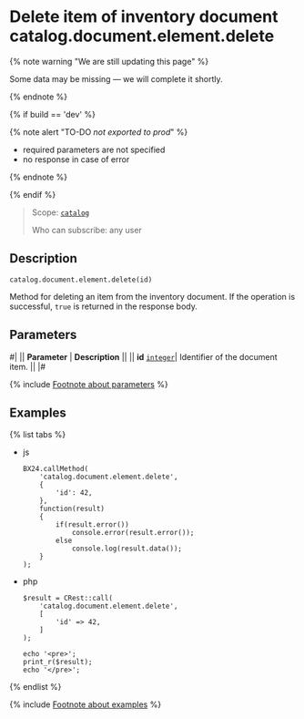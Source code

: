 # Delete item of inventory document catalog.document.element.delete

{% note warning "We are still updating this page" %}

Some data may be missing — we will complete it shortly.

{% endnote %}

{% if build == 'dev' %}

{% note alert "TO-DO _not exported to prod_" %}

- required parameters are not specified
- no response in case of error
  
{% endnote %}

{% endif %}

> Scope: [`catalog`](../../../scopes/permissions.md)
>
> Who can subscribe: any user

## Description

```http
catalog.document.element.delete(id)
```

Method for deleting an item from the inventory document.
If the operation is successful, `true` is returned in the response body.

## Parameters

#|
|| **Parameter** | **Description** ||
|| **id** 
[`integer`](../../../data-types.md)| Identifier of the document item. ||
|#

{% include [Footnote about parameters](../../../../_includes/required.md) %}

## Examples

{% list tabs %}

- js
  
    ```
    BX24.callMethod(
        'catalog.document.element.delete',
        {
            'id': 42,
        },
        function(result)
        {
            if(result.error())
                console.error(result.error());
            else
                console.log(result.data());
        }
    );
    ```

- php
  
    ```
    $result = CRest::call(
        'catalog.document.element.delete',
        [
            'id' => 42,
        ]
    );

    echo '<pre>';
    print_r($result);
    echo '</pre>';
    ```

{% endlist %}

{% include [Footnote about examples](../../../../_includes/examples.md) %}